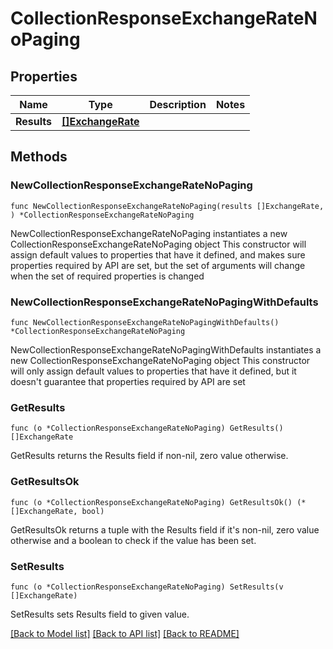 # CollectionResponseExchangeRateNoPaging

## Properties

Name | Type | Description | Notes
------------ | ------------- | ------------- | -------------
**Results** | [**[]ExchangeRate**](ExchangeRate.md) |  | 

## Methods

### NewCollectionResponseExchangeRateNoPaging

`func NewCollectionResponseExchangeRateNoPaging(results []ExchangeRate, ) *CollectionResponseExchangeRateNoPaging`

NewCollectionResponseExchangeRateNoPaging instantiates a new CollectionResponseExchangeRateNoPaging object
This constructor will assign default values to properties that have it defined,
and makes sure properties required by API are set, but the set of arguments
will change when the set of required properties is changed

### NewCollectionResponseExchangeRateNoPagingWithDefaults

`func NewCollectionResponseExchangeRateNoPagingWithDefaults() *CollectionResponseExchangeRateNoPaging`

NewCollectionResponseExchangeRateNoPagingWithDefaults instantiates a new CollectionResponseExchangeRateNoPaging object
This constructor will only assign default values to properties that have it defined,
but it doesn't guarantee that properties required by API are set

### GetResults

`func (o *CollectionResponseExchangeRateNoPaging) GetResults() []ExchangeRate`

GetResults returns the Results field if non-nil, zero value otherwise.

### GetResultsOk

`func (o *CollectionResponseExchangeRateNoPaging) GetResultsOk() (*[]ExchangeRate, bool)`

GetResultsOk returns a tuple with the Results field if it's non-nil, zero value otherwise
and a boolean to check if the value has been set.

### SetResults

`func (o *CollectionResponseExchangeRateNoPaging) SetResults(v []ExchangeRate)`

SetResults sets Results field to given value.



[[Back to Model list]](../README.md#documentation-for-models) [[Back to API list]](../README.md#documentation-for-api-endpoints) [[Back to README]](../README.md)


